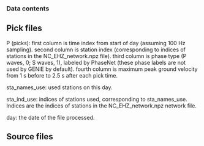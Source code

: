 ### Data contents ###

## Pick files ##

P (picks): 
first column is time index from start of day (assuming 100 Hz sampling).
second column is station index (corresponding to indices of stations in the NC_EHZ_network.npz file).
third column is phase type (P waves, 0; S waves, 1), labeled by PhaseNet (these phase labels are not used by GENIE by default).
fourth column is maximum peak ground velocity from 1 s before to 2.5 s after each pick time.

sta_names_use: used stations on this day.

sta_ind_use: indices of stations used, corresponding to sta_names_use. Indices are the indices of stations in the NC_EHZ_network.npz network file.

day: the date of the file processed.

## Source files ##


